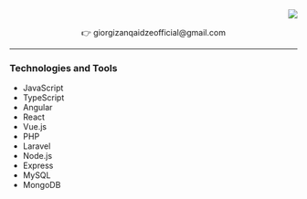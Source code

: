 <img align="right" src="https://visitor-badge.laobi.icu/badge?page_id=GiorgiZankaidze.GiorgiZankaidze" />

<br/>
 
<div align="center"> 
  <p>👉 giorgizanqaidzeofficial@gmail.com</p>
</div>

<hr/>
 
### Technologies and Tools
- JavaScript
- TypeScript
- Angular
- React
- Vue.js
- PHP
- Laravel
- Node.js
- Express
- MySQL
- MongoDB

